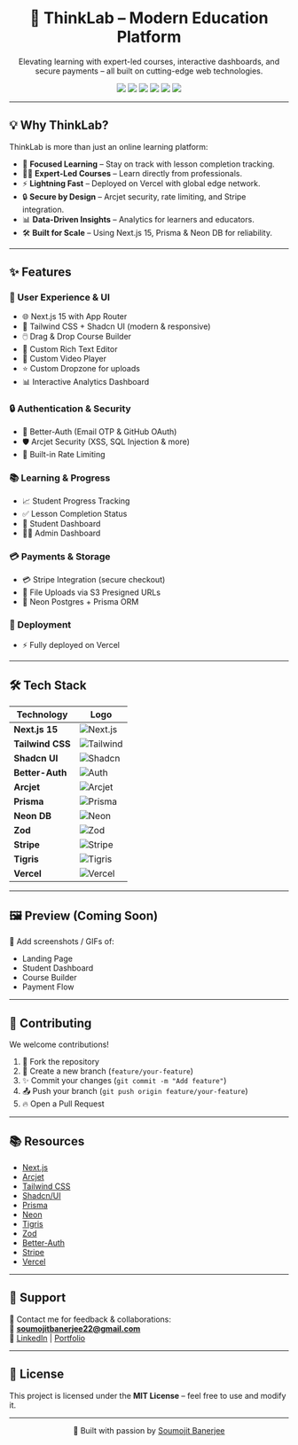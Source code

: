 <h1 align="center">🚀 ThinkLab – Modern Education Platform</h1>

<p align="center">
  Elevating learning with expert-led courses, interactive dashboards, and secure payments – 
  all built on cutting-edge web technologies.
</p>

<p align="center">
  <img src="https://img.shields.io/badge/Next.js-000000?style=for-the-badge&logo=nextdotjs&logoColor=white" />
  <img src="https://img.shields.io/badge/TailwindCSS-38B2AC?style=for-the-badge&logo=tailwind-css&logoColor=white" />
  <img src="https://img.shields.io/badge/Shadcn_UI-000000?style=for-the-badge&logo=radix-ui&logoColor=white" />
  <img src="https://img.shields.io/badge/Prisma-2D3748?style=for-the-badge&logo=prisma&logoColor=white" />
  <img src="https://img.shields.io/badge/Stripe-635BFF?style=for-the-badge&logo=stripe&logoColor=white" />
  <img src="https://img.shields.io/badge/Vercel-000000?style=for-the-badge&logo=vercel&logoColor=white" />
</p>

---

## 💡 Why ThinkLab?  

ThinkLab is more than just an online learning platform:  

- 🎯 **Focused Learning** – Stay on track with lesson completion tracking.  
- 🧑‍🏫 **Expert-Led Courses** – Learn directly from professionals.  
- ⚡ **Lightning Fast** – Deployed on Vercel with global edge network.  
- 🔒 **Secure by Design** – Arcjet security, rate limiting, and Stripe integration.  
- 📊 **Data-Driven Insights** – Analytics for learners and educators.  
- 🛠️ **Built for Scale** – Using Next.js 15, Prisma & Neon DB for reliability.  

---

## ✨ Features  

### 🎨 User Experience & UI
- 🌐 Next.js 15 with App Router  
- 🎨 Tailwind CSS + Shadcn UI (modern & responsive)  
- 🖱️ Drag & Drop Course Builder  
- 📝 Custom Rich Text Editor  
- 🎥 Custom Video Player  
- ⭐ Custom Dropzone for uploads  
- 📊 Interactive Analytics Dashboard  

### 🔒 Authentication & Security
- 🔑 Better-Auth (Email OTP & GitHub OAuth)  
- 🛡️ Arcjet Security (XSS, SQL Injection & more)  
- 🚫 Built-in Rate Limiting  

### 📚 Learning & Progress
- 📈 Student Progress Tracking  
- ✅ Lesson Completion Status  
- 👤 Student Dashboard  
- 🧑‍💼 Admin Dashboard  

### 💳 Payments & Storage
- 💳 Stripe Integration (secure checkout)  
- 📁 File Uploads via S3 Presigned URLs  
- 💾 Neon Postgres + Prisma ORM  

### 🚀 Deployment
- ⚡ Fully deployed on Vercel  

---

## 🛠️ Tech Stack  

| Technology        | Logo |
|-------------------|------|
| **Next.js 15**    | ![Next.js](https://img.shields.io/badge/Next.js-000000?style=flat&logo=nextdotjs&logoColor=white) |
| **Tailwind CSS**  | ![Tailwind](https://img.shields.io/badge/Tailwind-38B2AC?style=flat&logo=tailwind-css&logoColor=white) |
| **Shadcn UI**     | ![Shadcn](https://img.shields.io/badge/Shadcn_UI-000000?style=flat&logo=radix-ui&logoColor=white) |
| **Better-Auth**   | ![Auth](https://img.shields.io/badge/BetterAuth-6366F1?style=flat&logo=github&logoColor=white) |
| **Arcjet**        | ![Arcjet](https://img.shields.io/badge/Arcjet-2563EB?style=flat&logo=shield&logoColor=white) |
| **Prisma**        | ![Prisma](https://img.shields.io/badge/Prisma-2D3748?style=flat&logo=prisma&logoColor=white) |
| **Neon DB**       | ![Neon](https://img.shields.io/badge/Neon-00E599?style=flat&logo=postgresql&logoColor=white) |
| **Zod**           | ![Zod](https://img.shields.io/badge/Zod-0A7EA4?style=flat&logo=typescript&logoColor=white) |
| **Stripe**        | ![Stripe](https://img.shields.io/badge/Stripe-635BFF?style=flat&logo=stripe&logoColor=white) |
| **Tigris**        | ![Tigris](https://img.shields.io/badge/Tigris-00A9FF?style=flat&logo=cloudflare&logoColor=white) |
| **Vercel**        | ![Vercel](https://img.shields.io/badge/Vercel-000000?style=flat&logo=vercel&logoColor=white) |

---

## 🖼️ Preview (Coming Soon)

📌 Add screenshots / GIFs of:  
- Landing Page  
- Student Dashboard  
- Course Builder  
- Payment Flow  

---

## 🤝 Contributing  

We welcome contributions!  

1. 🍴 Fork the repository  
2. 🌱 Create a new branch (`feature/your-feature`)  
3. ✨ Commit your changes (`git commit -m "Add feature"`)  
4. 📤 Push your branch (`git push origin feature/your-feature`)  
5. 🔥 Open a Pull Request  

---

## 📚 Resources  

- [Next.js](https://nextjs.org)  
- [Arcjet](https://launch.arcjet.com/BSFyrhW)  
- [Tailwind CSS](https://tailwindcss.com)  
- [Shadcn/UI](https://ui.shadcn.com)  
- [Prisma](https://prisma.io)  
- [Neon](https://neon.tech/)  
- [Tigris](https://www.tigrisdata.com/)  
- [Zod](https://zod.dev/)  
- [Better-Auth](https://www.better-auth.com/)  
- [Stripe](https://stripe.com/)  
- [Vercel](https://vercel.com/)  

---

## 📩 Support  

💌 Contact me for feedback & collaborations:  
📧 **soumojitbanerjee22@gmail.com**  
🔗 [LinkedIn](https://www.linkedin.com/in/soumojit-banerjee-4914b3228/) | [Portfolio](https://soumojit.vercel.app)  

---

## 📜 License  

This project is licensed under the **MIT License** – feel free to use and modify it.  

---

<p align="center">💖 Built with passion by <a href="https://soumojit.vercel.app">Soumojit Banerjee</a></p>
